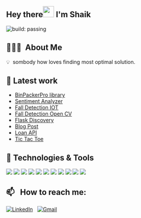 ## Hey there<img src="https://raw.githubusercontent.com/MartinHeinz/MartinHeinz/master/wave.gif" width="30px"> I'm Shaik
![build: passing](https://img.shields.io/badge/build-passing-success)


## 👨🏻‍💻 &nbsp;About Me

💡 &nbsp;sombody how loves finding most optimal solution.

## 🔧 Latest work
- [BinPackerPro library](https://pypi.org/project/BinPackerPro/)
- [Sentiment Analyzer](https://github.com/xhiccupx/sentiment-analyzer)
- [Fall Detection IOT](https://github.com/xhiccupx/fall-detection-IOT)
- [Fall Detection Open CV](https://github.com/xhiccupx/fall-detection)
- [Flask Discovery](https://github.com/xhiccupx/fall-detection)
- [Blog Post](https://github.com/xhiccupx/blogpost)
- [Loan API](https://github.com/xhiccupx/loan-api)
- [Tic Tac Toe](https://github.com/xhiccupx/tic-tac-toe)


## 🔧 Technologies & Tools
![](https://img.shields.io/badge/Code-Java-informational?style=flat&logo=java&logoColor=white&color=2bbc8a)
![](https://img.shields.io/badge/Code-Python-informational?style=flat&logo=python&logoColor=white&color=2bbc8a)
![](https://img.shields.io/badge/Code-JavaScript-informational?style=flat&logo=javascript&logoColor=white&color=2bbc8a)
![](https://img.shields.io/badge/Tools-PostgreSQL-informational?style=flat&logo=postgresql&logoColor=white&color=2bbc8a)
![](https://img.shields.io/badge/Tools-MySQL-informational?style=flat&logo=mysql&logoColor=white&color=2bbc8a)
![](https://img.shields.io/badge/Tools-MongoDB-informational?style=flat&logo=mongodb&logoColor=white&color=2bbc8a)
![](https://img.shields.io/badge/Tools-Docker-informational?style=flat&logo=docker&logoColor=white&color=2bbc8a)
![](https://img.shields.io/badge/Cloud-AWS-informational?style=flat&logo=amazonaws&logoColor=white&color=2bbc8a)
![](https://img.shields.io/badge/Editor-Eclipse-informational?style=flat&logo=eclipseide&logoColor=white&color=2bbc8a)
![](https://img.shields.io/badge/Editor-VSCode-informational?style=flat&logo=visualstudiocode&logoColor=white&color=2bbc8a)
![](https://img.shields.io/badge/Editor-PyCharm-informational?style=flat&logo=pycharm&logoColor=white&color=2bbc8a)

## 📫 &nbsp; How to reach me:

<a href="https://www.linkedin.com/in/shaik-a-502380213/"><img alt="LinkedIn" src="https://img.shields.io/badge/linkedin%20-%230077B5.svg?&style=flat&logo=linkedin&logoColor=white"/></a> &nbsp;
<a href="mailto:smdar7@gmail.com"><img alt="Gmail" src="https://img.shields.io/badge/Gmail-D14836?style=flat&logo=gmail&logoColor=white" /></a> &nbsp;
